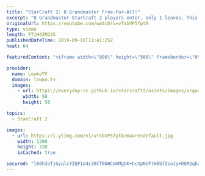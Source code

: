 ```yaml
---
title: "StarCraft 2: 8 Grandmaster Free-For-All!"
excerpt: "8 Grandmaster StarCraft 2 players enter, only 1 leaves. This game starts and ends with some ridiculous gameplay. The mid-late game however... is a very slow.  Get more videos & support my work: http://www.patreon.com/lowkotv  Be part of the community on Discord: http://discord.gg/lowkotv The hardware"
originalUrl: https://youtube.com/watch?v=vTsbVP5fpt8
type: video
length: PT1H42M22S
publishedDateTime: 2019-09-16T11:41:25Z
heat: 64

featuredContent: "<iframe width=\"800\" height=\"500\" frameborder=\"0\" src=\"https://www.youtube.com/embed/vTsbVP5fpt8\" allow=\"accelerometer; autoplay; encrypted-media; gyroscope; picture-in-picture\" allowfullscreen></iframe>"

provider:
  name: LowkoTV
  domain: lowko.tv
  images:
    - url: https://everyday-cc.github.io/starcraft2/assets/images/organizations/lowko.tv-50x50.jpg
      width: 50
      height: 50

topics:
  - StarCraft 2

images:
  - url: https://i.ytimg.com/vi/vTsbVP5fpt8/maxresdefault.jpg
    width: 1280
    height: 720
    isCached: true

secured: "l86h3oTjGyqlcYIQF1m4s30CT6NHCmKMgbK+hcXpNUFtH0b7ZsoJy+DQM2qbZLf8LogkRGh85bLjQd5LKOMN31U9Pq2utJ1Y7MvBnO7G7UDUYInRBo9Vq6BRXC6Gt0o4MZ8erfH/NhGi7ZQQTgv6vUCzn8DGmBjlCYSkrxY+Jw8e/hsWZcHBBB8abIvSZDjLoF88DikfDRZFum23dMBdMTAA0/lokGHbc1e5ecQmiVIjAH8rSsH0AtqE801CD05d12c+skEXnXPimAR8iVXa1jkAqPQ3L2STBa6GOl9ZQStxbxUYsi/9b5GhbHFjxRIU6fFqtJeY9/xj7nMucnOS2QzqGOYu1ar5Lepy2yoDqMBEKt3zWRZOvapYvgjo3di4vE4BfP4n37+0SRVm/iBCjT1BAzo9VTHg7zhbprN4LYlSbMHS26g5fnpKUoIt2zf2;buAozrfDepWIIu34xDkzIw=="
---
```


